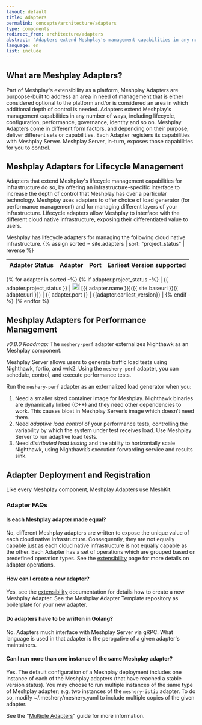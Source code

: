 ```yaml
---
layout: default
title: Adapters
permalink: concepts/architecture/adapters
type: components
redirect_from: architecture/adapters
abstract: "Adapters extend Meshplay's management capabilities in any number of ways, including lifecycle, configuration, performance, governance, identity..."
language: en
list: include
---
```


## What are Meshplay Adapters?

Part of Meshplay's extensibility as a platform, Meshplay Adapters are purpopse-built to address an area in need of management that is either considered optional to the platform and/or is considered an area in which additional depth of control is needed. Adapters extend Meshplay's management capabilities in any number of ways, including lifecycle, configuration, performance, governance, identity and so on. Meshplay Adapters come in different form factors, and depending on their purpose, deliver different sets or capabilities. Each Adapter registers its capabilities with Meshplay Server. Meshplay Server, in-turn, exposes those capabilities for you to control.

## Meshplay Adapters for Lifecycle Management

Adapters that extend Meshplay's lifecycle management capabilities for infrastructure do so, by offering an infrastructure-specific interface to increase the depth of control that Meshplay has over a particular technology. Meshplay uses adapters to offer choice of load generator (for performance management) and for managing different layers of your infrastructure. Lifecycle adapters allow Meshplay to interface with the different cloud native infrastructure, exposing their differentiated value to users.

Meshplay has lifecycle adapters for managing the following cloud native infrastructure.
{% assign sorted = site.adapters | sort: "project_status" | reverse %}

| Adapter Status | Adapter | Port | Earliest Version supported |
| :------------: | :----------: | :--: | :------------------------: |
{% for adapter in sorted -%}
{% if adapter.project_status -%}
| {{ adapter.project_status }} | <img src="{{ adapter.image }}" style="width:20px" data-logo-for-dark="{{ adapter.white_image }}" data-logo-for-light="{{ adapter.image }}" id="logo-dark-light" loading="lazy"/> [{{ adapter.name }}]({{ site.baseurl }}{{ adapter.url }}) | {{ adapter.port }} | {{adapter.earliest_version}} |
{% endif -%}
{% endfor %}

## Meshplay Adapters for Performance Management

_v0.8.0 Roadmap:_ The `meshery-perf` adapter externalizes Nighthawk as an Meshplay component.

Meshplay Server allows users to generate traffic load tests using Nighthawk, fortio, and wrk2. Using the `meshery-perf` adapter, you can schedule, control, and execute performance tests.

Run the `meshery-perf` adapter as an externalized load generator when you: 

1. Need a smaller sized container image for Meshplay. Nighthawk binaries are dynamically linked (C++) and they need other dependencies to work. This causes bloat in Meshplay Server’s image which doesn’t need them.
1. Need *adaptive load control* of your performance tests, controlling the variability by which the system under test receives load. Use Meshplay Server to run adaptive load tests.
1. Need *distributed load testing* and the ability to horizontally scale Nighthawk, using Nighthawk’s execution forwarding service and results sink.

## Adapter Deployment and Registration

Like every Meshplay component, Meshplay Adapters use MeshKit.

### Adapter FAQs

#### Is each Meshplay adapter made equal?

No, different Meshplay adapters are written to expose the unique value of each cloud native infrastructure. Consequently, they are not equally capable just as each cloud native infrastructure is not equally capable as the other. Each Adapter has a set of operations which are grouped based on predefined operation types. See the [extensibility]({{site.baseurl}}/extensibility) page for more details on adapter operations.

#### How can I create a new adapter?

Yes, see the [extensibility]({{site.baseurl}}/extensibility) documentation for details how to create a new Meshplay Adapter. See the Meshplay Adapter Template repository as boilerplate for your new adapter.

#### Do adapters have to be written in Golang?

No. Adapters much interface with Meshplay Server via gRPC. What language is used in that adapter is the perogative of a given adapter's maintainers.

#### Can I run more than one instance of the same Meshplay adapter?

Yes. The default configuration of a Meshplay deployment includes one instance of each of the Meshplay adapters (that have reached a stable version status). You may choose to run multiple instances of the same type of Meshplay adapter; e.g. two instances of the `meshery-istio` adapter. To do so, modify ~/.meshery/meshery.yaml to include multiple copies of the given adapter.

See the "[Multiple Adapters]({{site.baseurl}}/guides/multiple-adapters)" guide for more information.
